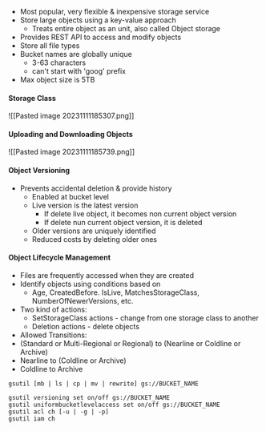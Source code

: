 - Most popular, very flexible & inexpensive storage service
- Store large objects using a key-value approach
	- Treats entire object as an unit, also called Object storage
- Provides REST API to access and modify objects
- Store all file types
- Bucket names are globally unique
	- 3-63 characters
	- can't start with 'goog' prefix
- Max object size is 5TB

#### Storage Class
![[Pasted image 20231111185307.png]]

#### Uploading and Downloading Objects
![[Pasted image 20231111185739.png]]

#### Object Versioning
- Prevents accidental deletion & provide history
	- Enabled at bucket level
	- Live version is the latest version
		- If delete live object, it becomes non current object version
		- If delete nun current object version, it is deleted
	- Older versions are uniquely identified
	- Reduced costs by deleting older ones

#### Object Lifecycle Management
- Files are frequently accessed when they are created
- Identify objects using conditions based on
	- Age, CreatedBefore. IsLive, MatchesStorageClass, NumberOfNewerVersions, etc.
- Two kind of actions:
	- SetStorageClass actions - change from one storage class to another
	- Deletion actions - delete objects
- Allowed Transitions:
- (Standard or Multi-Regional or Regional) to (Nearline or Coldline or Archive)
- Nearline to (Coldline or Archive)
- Coldline to Archive

```shell
gsutil [mb | ls | cp | mv | rewrite] gs://BUCKET_NAME

gsutil versioning set on/off gs://BUCKET_NAME
gsutil uniformbucketlevelaccess set on/off gs://BUCKET_NAME
gsutil acl ch [-u | -g | -p]
gsutil iam ch
```